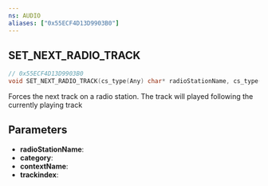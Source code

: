 ```yaml
---
ns: AUDIO
aliases: ["0x55ECF4D13D9903B0"]
---
```

## SET_NEXT_RADIO_TRACK

```c
// 0x55ECF4D13D9903B0
void SET_NEXT_RADIO_TRACK(cs_type(Any) char* radioStationName, cs_type(Any) char* category, cs_type(Any) char* contextName, cs_type(Any) char* trackindex);
```

Forces the next track on a radio station. The track will played following the currently playing track

## Parameters
* **radioStationName**:
* **category**:
* **contextName**:
* **trackindex**:
